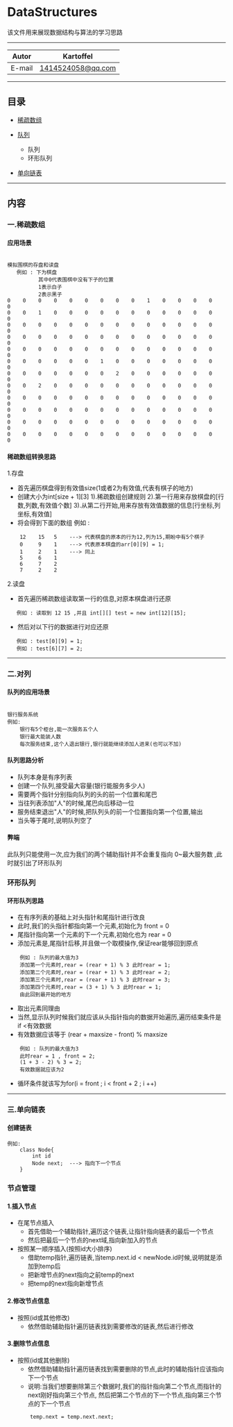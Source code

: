DataStructures
==================================

该文件用来展现数据结构与算法的学习思路

****

|Autor|Kartoffel|
|:---:|:---:
|E-mail|1414524058@qq.com

****

## 目录

* [稀疏数组](#一.稀疏数组)

* [队列](#二.对列)
    * 队列
    * 环形队列
* [单向链表](#三.单向链表)
***

## 内容

### **一.稀疏数组**

#### 应用场景

```

模拟围棋的存盘和读盘
   例如 : 下为棋盘
          其中0代表围棋中没有下子的位置
          1表示白子
          2表示黑子
0    0    0    0    0    0    0    0    0    1    0    0    0    0    0    
0    0    1    0    0    0    0    0    0    0    0    0    0    0    0    
0    0    0    0    0    0    0    0    0    0    0    0    0    0    0    
0    0    0    0    0    0    0    0    0    0    0    0    0    0    0    
0    0    0    0    0    0    0    0    0    0    0    0    0    0    0    
0    0    0    0    0    0    1    0    0    0    0    0    0    0    0    
0    0    0    0    0    0    0    2    0    0    0    0    0    0    0    
0    0    2    0    0    0    0    0    0    0    0    0    0    0    0    
0    0    0    0    0    0    0    0    0    0    0    0    0    0    0    
0    0    0    0    0    0    0    0    0    0    0    0    0    0    0    
0    0    0    0    0    0    0    0    0    0    0    0    0    0    0    
0    0    0    0    0    0    0    0    0    0    0    0    0    0    0 

```

#### 稀疏数组转换思路


1.存盘  
* 首先遍历棋盘得到有效值size(1或者2为有效值,代表有棋子的地方)  
* 创建大小为int[size + 1][3]
        1).稀疏数组创建规则
        2).第一行用来存放棋盘的[行数,列数,有效值个数]
        3).从第二行开始,用来存放有效值数据的信息[行坐标,列坐标,有效值]
* 将会得到下面的数组 例如 :

```
    12    15   5    ---> 代表棋盘的原本的行为12,列为15,期盼中有5个棋子
    0     9    1    ---> 代表原本棋盘的arr[0][9] = 1;
    1     2    1    ---> 同上
    5     6    1    
    6     7    2    
    7     2    2 
```
2.读盘   
* 首先遍历稀疏数组读取第一行的信息,对原本棋盘进行还原   
````
   例如 : 读取到 12 15 ,并且 int[][] test = new int[12][15];   
````
* 然后对以下行的数据进行对应还原   
````
   例如 : test[0][9] = 1;   
   例如 : test[6][7] = 2;   
````
***

### **二.对列**

#### 队列的应用场景
```

银行服务系统
例如:
    银行有5个柜台,能一次服务五个人
    银行最大能装人数
    每次服务结束,这个人退出银行,银行就能继续添加人进来(也可以不加)    

```

#### 队列思路分析
* 队列本身是有序列表
* 创建一个队列,接受最大容量(银行能服务多少人)
* 需要两个指针分别指向队列的头的前一个位置和尾巴
* 当往列表添加"人"的时候,尾巴向后移动一位
* 服务结束退出"人"的时候,把队列头的前一个位置指向第一个位置,输出
* 当头等于尾时,说明队列空了

#### 弊端   
此队列只能使用一次,应为我们的两个辅助指针并不会重复指向 0~最大服务数
,此时就引出了环形队列

### **环形队列**

#### 环形队列思路
* 在有序列表的基础上对头指针和尾指针进行改良
* 此时,我们的头指针都指向第一个元素,初始化为 front = 0
* 尾指针指向第一个元素的下一个元素,初始化也为 rear = 0
* 添加元素是,尾指针后移,并且做一个取模操作,保证rear能够回到原点    
````
    例如 : 队列的最大值为3
    添加第一个元素时,rear = (rear + 1) % 3 此时rear = 1;   
    添加第二个元素时,rear = (rear + 1) % 3 此时rear = 2;
    添加第三个元素时,rear = (rear + 1) % 3 此时rear = 3;
    添加第四个元素时,rear = (3 + 1) % 3 此时rear = 1;
    由此回到最开始的地方
````
* 取出元素同理由
* 当然,显示队列时候我们就应该从头指针指向的数据开始遍历,遍历结束条件是 if <有效数据
* 有效数据应该等于 (rear + maxsize - front) % maxsize
```
    例如 : 队列的最大值为3
    此时rear = 1 , front = 2;
    (1 + 3 - 2) % 3 = 2;
    有效数据就应该为2
```
* 循环条件就该写为for(i = front ; i < front + 2 ; i ++)
***

### **三.单向链表**

#### 创建链表
```
例如: 
    class Node{
        int id
        Node next;  ---> 指向下一个节点
    }
```

### 节点管理

#### 1.插入节点
* 在尾节点插入
    * 首先借助一个辅助指针,遍历这个链表,让指针指向链表的最后一个节点
    * 然后把最后一个节点的next域,指向新加入的节点
* 按照某一顺序插入(按照id大小排序)
    * 借助temp指针,遍历链表,当temp.next.id < newNode.id时候,说明就是添加到temp后
    * 把新增节点的next指向之前temp的next
    * 把temp的next指向新增节点

#### 2.修改节点信息
* 按照(id或其他修改)
    * 依然借助辅助指针遍历链表找到需要修改的链表,然后进行修改

#### 3.删除节点信息
* 按照(id或其他删除)
    * 依然借助辅助指针遍历链表找到需要删除的节点,此时的辅助指针应该指向下一个节点
    * 说明:当我们想要删除第三个数据时,我们的指针指向第二个节点,而指针的next刚好指向第三个节点,
    然后把第二个节点的下一个节点,指向第三个节点的下一个节点
    ```
        temp.next = temp.next.next;
    ```
